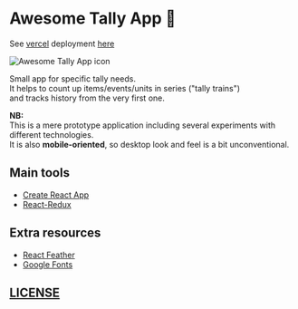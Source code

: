 # Awesome Tally App 🧮

See [vercel](https://vercel.com/) deployment [here](https://awesome-tally.vercel.app/)

![Awesome Tally App icon](https://res.cloudinary.com/wdybih/image/upload/v1634935732/favicons/android-chrome-192x192_g4pee1.png)

Small app for specific tally needs.  
It helps to count up items/events/units in series ("tally trains")  
and tracks history from the very first one.

**NB:**  
This is a mere prototype application including several experiments with different technologies.  
It is also **mobile-oriented**, so desktop look and feel is a bit unconventional.

## Main tools

- [Create React App](https://create-react-app.dev/)
- [React-Redux](https://react-redux.js.org/)

## Extra resources

- [React Feather](https://feathericons.com/)
- [Google Fonts](https://fonts.google.com/)

## [LICENSE](LICENSE)
